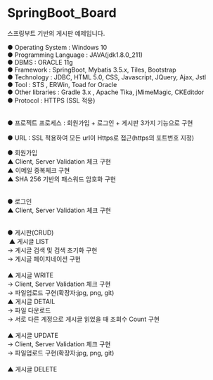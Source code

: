 # SpringBoot_Board
스프링부트 기반의 게시판 예제입니다.

● Operating System : Windows 10 <br />
● Programming Language : JAVA(jdk1.8.0_211) <br />
● DBMS : ORACLE 11g <br />
● Framework : SpringBoot, Mybatis 3.5.x, Tiles, Bootstrap <br />
● Technology : JDBC, HTML 5.0, CSS, Javascript, JQuery, Ajax, Jstl <br />
● Tool : STS , ERWin, Toad for Oracle <br />
● Other libraries : Gradle 3.x , Apache Tika, jMimeMagic, CKEditdor <br />
● Protocol : HTTPS (SSL 적용) <br /><br />

● 프로젝트 프로세스 : 회원가입 + 로그인 + 게시판 3가지 기능으로 구현<br />

● URL : SSL 적용하여 모든 url이 Https로 접근(https의 포트번호 지정)<br />

● 회원가입 <br />
  ▲ Client, Server Validation 체크 구현 <br />
  ▲ 이메일 중복체크 구현 <br />
  ▲ SHA 256 기반의 패스워드 암호화 구현 <br /><br />

● 로그인 <br />
  ▲ Client, Server Validation 체크 구현 <br /><br />

● 게시판(CRUD) <br />
&nbsp;▲ 게시글 LIST <br />
    → 게시글 검색 및 검색 초기화 구현 <br />
    → 게시글 페이지네이션 구현 <br /><br />
  ▲ 게시글 WRITE <br />
    → Client, Server Validation 체크 구현 <br />
    → 파일업로드 구현(확장자:jpg, png, git) <br />
  ▲ 게시글 DETAIL <br />
    → 파일 다운로드 <br />
    → 서로 다른 계정으로 게시글 읽었을 때 조회수 Count 구현 <br /><br />
  ▲ 게시글 UPDATE <br />
    → Client, Server Validation 체크 구현 <br />
    → 파일업로드 구현(확장자:jpg, png, git) <br /><br />
  ▲ 게시글 DELETE







